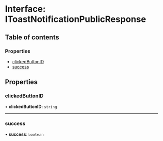 # Interface: IToastNotificationPublicResponse

## Table of contents

### Properties

- [clickedButtonID](../wiki/IToastNotificationPublicResponse#clickedbuttonid)
- [success](../wiki/IToastNotificationPublicResponse#success)

## Properties

### clickedButtonID

• **clickedButtonID**: `string`

___

### success

• **success**: `boolean`
